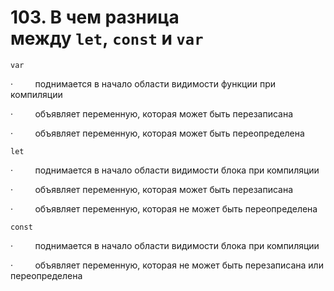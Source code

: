 # 103. В чем разница между `let`, `const` и `var`

`var`

·         поднимается в начало области видимости функции при компиляции

·         объявляет переменную, которая может быть перезаписана

·         объявляет переменную, которая может быть переопределена

`let`

·         поднимается в начало области видимости блока при компиляции

·         объявляет переменную, которая может быть перезаписана

·         объявляет переменную, которая не может быть переопределена

`const`

·         поднимается в начало области видимости блока при компиляции

·         объявляет переменную, которая не может быть перезаписана или переопределена
